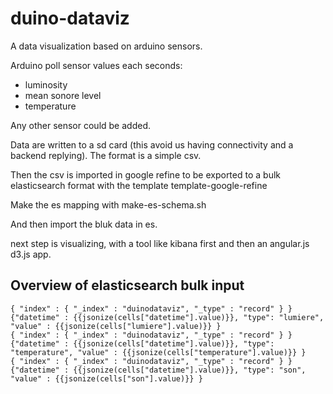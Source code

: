 duino-dataviz
=============

A data visualization based on arduino sensors.

Arduino poll sensor values each seconds:
 * luminosity
 * mean sonore level
 * temperature

Any other sensor could be added.

Data are written to a sd card (this avoid us having connectivity and a backend replying).
The format is a simple csv.

Then the csv is imported in google refine to be exported to a bulk elasticsearch format with the template template-google-refine

Make the es mapping with make-es-schema.sh

And then import the bluk data in es.

next step is visualizing, with a tool like kibana first and then an angular.js d3.js app.

Overview of elasticsearch bulk input
-------------

    { "index" : { "_index" : "duinodataviz", "_type" : "record" } }
    {"datetime" : {{jsonize(cells["datetime"].value)}}, "type": "lumiere", "value" : {{jsonize(cells["lumiere"].value)}} }
    { "index" : { "_index" : "duinodataviz", "_type" : "record" } }
    {"datetime" : {{jsonize(cells["datetime"].value)}}, "type": "temperature", "value" : {{jsonize(cells["temperature"].value)}} }
    { "index" : { "_index" : "duinodataviz", "_type" : "record" } }
    {"datetime" : {{jsonize(cells["datetime"].value)}}, "type": "son", "value" : {{jsonize(cells["son"].value)}} }
